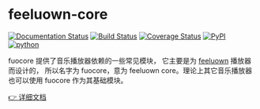 # feeluown-core

[![Documentation Status](https://readthedocs.org/projects/feeluown-core/badge/?version=latest)](http://feeluown-core.readthedocs.org)
[![Build Status](https://travis-ci.org/cosven/feeluown-core.svg?branch=master)](https://travis-ci.org/cosven/feeluown-core)
[![Coverage Status](https://coveralls.io/repos/github/cosven/feeluown-core/badge.svg?branch=master&service=github)](https://coveralls.io/github/cosven/feeluown-core?branch=master)
[![PyPI](https://img.shields.io/pypi/v/fuocore.svg)](https://pypi.python.org/pypi/fuocore)
[![python](https://img.shields.io/pypi/pyversions/fuocore.svg)](https://pypi.python.org/pypi/fuocore)

fuocore 提供了音乐播放器依赖的一些常见模块，
它主要是为 [feeluown](https://github.com/cosven/feeluown) 播放器而设计的，
所以名字为 fuocore，意为 feeluown core。理论上其它音乐播放器也可以使用 fuocore 作为其基础模块。

[👉 详细文档](https://feeluown-core.readthedocs.io)
